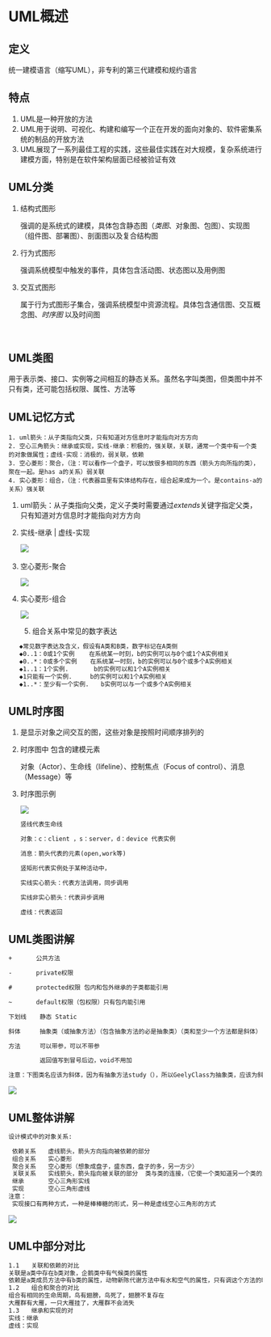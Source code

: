 # UML概述



## 定义

统一建模语言（缩写UML），非专利的第三代建模和规约语言

## 特点

1. UML是一种开放的方法
2. UML用于说明、可视化、构建和编写一个正在开发的面向对象的、软件密集系统的制品的开放方法
3. UML展现了一系列最佳工程的实践，这些最佳实践在对大规模，复杂系统进行建模方面，特别是在软件架构层面已经被验证有效

## UML分类

1. 结构式图形

   强调的是系统式的建模，具体包含静态图（*类图*、对象图、包图）、实现图（组件图、部署图）、剖面图以及复合结构图

2. 行为式图形

    强调系统模型中触发的事件，具体包含活动图、状态图以及用例图

3. 交互式图形

   属于行为式图形子集合，强调系统模型中资源流程。具体包含通信图、交互概念图、*时序图*  以及时间图

   ​

## UML类图

用于表示类、接口、实例等之间相互的静态关系。虽然名字叫类图，但类图中并不只有类，还可能包括权限、属性、方法等

## UML记忆方式

```text
1. uml箭头：从子类指向父类，只有知道对方信息时才能指向对方方向
2. 空心三角箭头：继承或实现，实线-继承：积极的，强关联，关联，通常一个类中有一个类的对象做属性；虚线-实现：消极的，弱关联，依赖
3. 空心菱形：聚合，（注：可以看作一个盘子，可以放很多相同的东西（箭头方向所指的类），聚在一起。是has a的关系）弱关联
4. 实心菱形：组合，（注：代表器皿里有实体结构存在，组合起来成为一个。是contains-a的关系）强关联
```

1. uml箭头：从子类指向父类，定义子类时需要通过*extends*关键字指定父类，只有知道对方信息时才能指向对方方向

2. 实线-继承 | 虚线-实现

   ![](./static/sx.png) ​

3. 空心菱形-聚合

   ![](./static/jh.png)
4. 实心菱形-组合

   ![](./static/zh.png)

   5. 组合关系中常见的数字表达
   
``` tex
   ◆常见数字表达及含义，假设有A类和B类，数字标记在A类侧
   ◆0..1：0或1个实例    在系统某一时刻，b的实例可以与0个或1个A实例相关
   ◆0..*：0或多个实例　  在系统某一时刻，b的实例可以与0个或多个A实例相关
   ◆1..1：1个实例.       b的实例可以和1个A实例相关
   ◆1只能有一个实例.     b的实例可以和1个A实例相关
   ◆1..*：至少有一个实例.　　b实例可以与一个或多个A实例相关
```

## UML时序图

1. 是显示对象之间交互的图，这些对象是按照时间顺序排列的

2. 时序图中 包含的建模元素

   对象（Actor）、生命线（lifeline）、控制焦点（Focus of control）、消息（Message）等

3. 时序图示例

   ![](./static/sxt.png)

   ``` tex
   竖线代表生命线

   对象：c：client ，s：server，d：device 代表实例

   消息：箭头代表的元素(open,work等)

   竖矩形代表实例处于某种活动中，

   实线实心箭头：代表方法调用，同步调用

   实线非实心箭头：代表异步调用

   虚线：代表返回
   ```

## UML类图讲解

``` tex
+　　　　公共方法

-　　　　private权限

#　　　　protected权限 包内和包外继承的子类都能引用

~　　　　default权限（包权限）只有包内能引用

下划线　  静态 Static

斜体　　  抽象类（或抽象方法）（包含抽象方法的必是抽象类）（类和至少一个方法都是斜体）

方法　　  可以带参，可以不带参

　　　　  返回值写到冒号后边，void不用加

注意：下图类名应该为斜体，因为有抽象方法study（），所以GeelyClass为抽象类，应该为斜体。
```

![](./static/umlxj.png)



## UML整体讲解

``` tex
设计模式中的对象关系:

 依赖关系　　虚线箭头，箭头方向指向被依赖的部分
 组合关系　　实心菱形
 聚合关系　　空心菱形（想象成盘子，盛东西，盘子的多，另一方少）
 关联关系　　实线箭头，箭头指向被关联的部分  类与类的连接，（它使一个类知道另一个类的属性和方法，关联关  系一般用成员变量实现）
 继承　　　　空心三角形实线
 实现　　　　空心三角形虚线
注意：
 实现接口有两种方式，一种是棒棒糖的形式，另一种是虚线空心三角形的方式
```

![](./static/umlqxj.png)



## UML中部分对比

``` tex
1.1　　关联和依赖的对比
关联是a类中存在b类对象，企鹅类中有气候类的属性
依赖是a类成员方法中有b类的属性，动物新陈代谢方法中有水和空气的属性，只有调这个方法的时候，才可能临时用一下
1.2　　组合和聚合的对比
组合有相同的生命周期，鸟有翅膀，鸟死了，翅膀不复存在
大雁群有大雁，一只大雁挂了，大雁群不会消失
1.3　　继承和实现的对
实线：继承
虚线：实现
```























































































